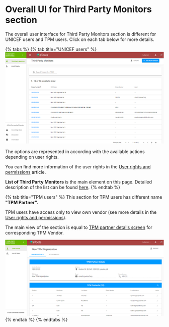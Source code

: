 # Overall UI for Third Party Monitors section

The overall user interface for Third Party Monitors section is different for UNICEF users and TPM users. Click on each tab below for more details.

{% tabs %}
{% tab title="UNICEF users" %}
![Overall user interface for Third Party Monitors section](../../.gitbook/assets/13%20%281%29.png)

The options are represented in according with the available actions depending on user rights.  

You can find more information of the user rights in the [User rights and permissions](../overview/user-rights-and-permissions.md) article. 

**List of Third Party Monitors** is the main element on this page. Detailed description of the list can be found [here​](list-of-third-party-monitors.md).
{% endtab %}

{% tab title="TPM users" %}
This section for TPM users has different name  **"TPM Partner".**

TPM users have access only to view own vendor \(see more details in the [User rights and permissions](../overview/user-rights-and-permissions.md)\).

The main view of the section is equal to [TPM partner details screen](tpm-partner-details-screen/) for corresponding TPM Vendor. 

![Overall user interface for TPM Partner section](../../.gitbook/assets/14%20%281%29.png)
{% endtab %}
{% endtabs %}





